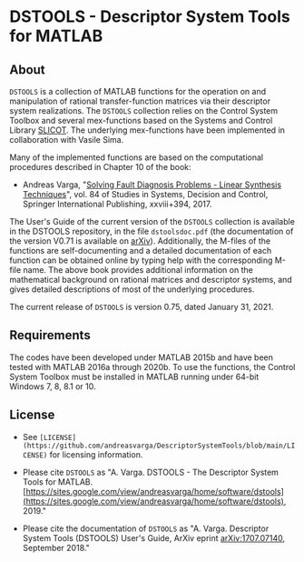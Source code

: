 # **DSTOOLS - Descriptor System Tools for MATLAB**  

## About 

`DSTOOLS` is a collection of MATLAB functions for the operation on and manipulation of rational transfer-function matrices via their
descriptor system realizations. The `DSTOOLS` collection relies on the
Control System Toolbox and several mex-functions based on the Systems and Control Library
[SLICOT](http://slicot.org/). The underlying mex-functions have been implemented in collaboration with Vasile Sima.

Many of the implemented functions are based on the computational procedures described in Chapter 10 of the book:

* Andreas Varga, "[Solving Fault Diagnosis Problems - Linear Synthesis Techniques](http://www.springer.com/us/book/9783319515588)", vol. 84 of Studies in Systems, Decision and Control, Springer International Publishing, xxviii+394, 2017.

The User's Guide of the current version of the `DSTOOLS` collection is available in the DSTOOLS repository, in the file `dstoolsdoc.pdf` (the documentation of the version V0.71 is available on [arXiv](https://arxiv.org/abs/1707.07140)). Additionally, the M-files of the functions are self-documenting and a detailed documentation of each function can be obtained online by typing help with the corresponding M-file name.
The above book provides additional information on the mathematical background on rational matrices and descriptor systems,
and gives detailed descriptions of most of the underlying procedures.

The current release of `DSTOOLS` is version 0.75, dated January 31, 2021.

## Requirements

The codes have been developed under MATLAB 2015b and have been tested with MATLAB 2016a through 2020b. To use the functions, the Control System Toolbox must be installed in MATLAB running under 64-bit Windows 7, 8, 8.1 or 10.

## License

* See `[LICENSE](https://github.com/andreasvarga/DescriptorSystemTools/blob/main/LICENSE)` for licensing information.

* Please cite `DSTOOLS` as "A. Varga. DSTOOLS - The Descriptor System Tools for MATLAB.
[https://sites.google.com/view/andreasvarga/home/software/dstools](https://sites.google.com/view/andreasvarga/home/software/dstools), 2019."

* Please cite the documentation of `DSTOOLS` as "A. Varga. Descriptor System Tools (DSTOOLS) User's Guide, ArXiv eprint [arXiv:1707.07140](https://arxiv.org/abs/1707.07140), September 2018."

